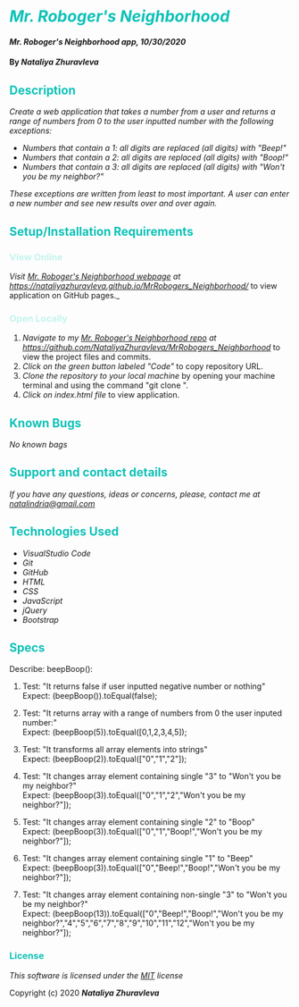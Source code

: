 # <span style="color:#0ec2b8">_Mr. Roboger's Neighborhood_</span>

#### _Mr. Roboger's Neighborhood app, 10/30/2020_

#### By _**Nataliya Zhuravleva**_

## <span style="color:#0ec2b8">Description</span>

_Create a web application that takes a number from a user and returns a range of numbers from 0 to the user inputted number with the following exceptions:_

* _Numbers that contain a 1: all digits are replaced (all digits) with "Beep!"_
* _Numbers that contain a 2: all digits are replaced (all digits) with "Boop!"_
* _Numbers that contain a 3: all digits are replaced (all digits) with "Won't you be my neighbor?"_

_These exceptions are written from least to most important._
_A user can enter a new number and see new results over and over again._


## <span style="color:#0ec2b8">Setup/Installation Requirements</span>
### <span style="color:#c4f4ef">View Online</span>
_Visit [Mr. Roboger's Neighborhood webpage](https://nataliyazhuravleva.github.io/MrRobogers_Neighborhood/) at https://nataliyazhuravleva.github.io/MrRobogers_Neighborhood/_ to view application on GitHub pages._

### <span style="color:#c4f4ef">Open Locally</span>
1. _Navigate to my [Mr. Roboger's Neighborhood repo](https://github.com/NataliyaZhuravleva/MrRobogers_Neighborhood) at https://github.com/NataliyaZhuravleva/MrRobogers_Neighborhood_ to view the project files and commits.
2. _Click on the green button labeled "Code"_ to copy repository URL.
3. _Clone the repository to your local machine_ by opening your machine terminal and using the command "git clone ".
4. _Click on index.html file_ to view application.


## <span style="color:#0ec2b8">Known Bugs</span>

_No known bags_

## <span style="color:#0ec2b8">Support and contact details</span>

_If you have any questions, ideas or concerns, please, contact me at [natalindria@gmail.com](mailto:natalindria@gmail.com)_


## <span style="color:#0ec2b8">Technologies Used</span>

* _VisualStudio Code_
* _Git_
* _GitHub_
* _HTML_
* _CSS_
* _JavaScript_
* _jQuery_
* _Bootstrap_

## <span style="color:#0ec2b8">Specs</span>

Describe: beepBoop():

1. Test: "It returns false if user inputted negative number or nothing"<br>
    Expect: (beepBoop()).toEqual(false);

2. Test: "It returns array with a range of numbers from 0 the user inputed number:"<br>
    Expect: (beepBoop(5)).toEqual([0,1,2,3,4,5]);

3. Test: "It transforms all array elements into strings"<br>
    Expect: (beepBoop(2)).toEqual(["0","1","2"]);

4. Test: "It changes array element containing single "3" to "Won't you be my neighbor?"<br>
    Expect: (beepBoop(3)).toEqual(["0","1","2","Won't you be my neighbor?"]);

5. Test: "It changes array element containing single "2" to "Boop"<br>
    Expect: (beepBoop(3)).toEqual(["0","1","Boop!","Won't you be my neighbor?"]);   

6. Test: "It changes array element containing single "1" to "Beep"<br>
    Expect: (beepBoop(3)).toEqual(["0","Beep!","Boop!","Won't you be my neighbor?"]);   

7. Test: "It changes array element containing non-single "3" to "Won't you be my neighbor?"<br>
    Expect: (beepBoop(13)).toEqual(["0","Beep!","Boop!","Won't you be my neighbor?","4","5","6","7","8","9","10","11","12","Won't you be my neighbor?"]);   


### <span style="color:#0ec2b8">License</span>

*This software is licensed under the [MIT](https://choosealicense.com/licenses/mit/) license*

Copyright (c) 2020 **_Nataliya Zhuravleva_**
